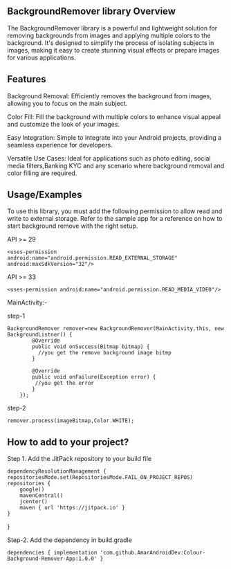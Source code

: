 
## BackgroundRemover library Overview

The BackgroundRemover library is a powerful and lightweight solution for removing backgrounds from images and applying multiple colors to the background. It's designed to simplify the process of isolating subjects in images, making it easy to create stunning visual effects or prepare images for various applications.


## Features

Background Removal: Efficiently removes the background from images, allowing you to focus on the main subject.

Color Fill: Fill the background with multiple colors to enhance visual appeal and customize the look of your images.

Easy Integration: Simple to integrate into your Android projects, providing a seamless experience for developers.

Versatile Use Cases: Ideal for applications such as photo editing, social media filters,Banking KYC and any scenario where background removal and color filling are required.


## Usage/Examples

To use this library, you must add the following permission to allow read and write to external storage. Refer to the sample app for a reference on how to start background remove with the right setup.

API >= 29

    <uses-permission android:name="android.permission.READ_EXTERNAL_STORAGE"
    android:maxSdkVersion="32"/>

API >= 33

    <uses-permission android:name="android.permission.READ_MEDIA_VIDEO"/>





MainActivity:-

step-1

    BackgroundRemover remover=new BackgroundRemover(MainActivity.this, new BackgroundListner() {
            @Override
            public void onSuccess(Bitmap bitmap) {
              //you get the remove background image bitmp
            }

            @Override
            public void onFailure(Exception error) {
             //you get the error
            }
        });

step-2

    remover.process(imageBitmap,Color.WHITE);



## How to add to your project?
Step 1. Add the JitPack repository to your build file

    dependencyResolutionManagement {
    repositoriesMode.set(RepositoriesMode.FAIL_ON_PROJECT_REPOS)
    repositories {
        google()
        mavenCentral()
        jcenter()
        maven { url 'https://jitpack.io' }
    }
}


Step-2. Add the dependency in build.gradle

    dependencies { implementation 'com.github.AmarAndroidDev:Colour-Background-Remover-App:1.0.0' } 

